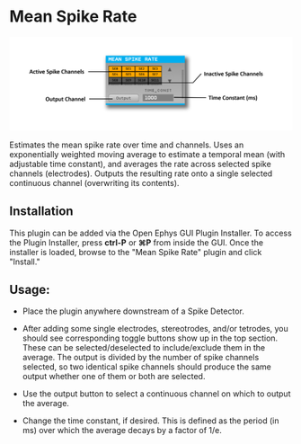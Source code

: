 # Mean Spike Rate

![Mean Spike Rate editor](Resources/meanspikerate.png)

Estimates the mean spike rate over time and channels. Uses an exponentially weighted moving average to estimate a temporal mean (with adjustable time constant), and averages the rate across selected spike channels (electrodes). Outputs the resulting rate onto a single selected continuous channel (overwriting its contents).

## Installation

This plugin can be added via the Open Ephys GUI Plugin Installer. To access the Plugin Installer, press **ctrl-P** or **⌘P** from inside the GUI. Once the installer is loaded, browse to the "Mean Spike Rate" plugin and click "Install."

## Usage:

* Place the plugin anywhere downstream of a Spike Detector. 

* After adding some single electrodes, stereotrodes, and/or tetrodes, you should see corresponding toggle buttons show up in the top section. These can be selected/deselected to include/exclude them in the average. The output is divided by the number of spike channels selected, so two identical spike channels should produce the same output whether one of them or both are selected.

* Use the output button to select a continuous channel on which to output the average.

* Change the time constant, if desired. This is defined as the period (in ms) over which the average decays by a factor of 1/e.